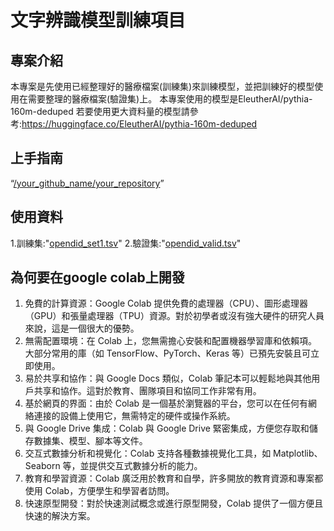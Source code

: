 # 文字辨識模型訓練項目
 
## 專案介紹
本專案是先使用已經整理好的醫療檔案(訓練集)來訓練模型，並把訓練好的模型使用在需要整理的醫療檔案(驗證集)上。
本專案使用的模型是EleutherAI/pythia-160m-deduped
若要使用更大資料量的模型請參考:https://huggingface.co/EleutherAI/pythia-160m-deduped

## 上手指南

“[/your_github_name/your_repository](https://github.com/beibeiUU/ai_cup/blob/main/%E4%B8%8A%E6%89%8B%E6%8C%87%E5%8D%97)”

## 使用資料
1.訓練集:"[opendid_set1.tsv](https://github.com/beibeiUU/ai_cup/blob/main/opendid_set1.tsv)"
2.驗證集:"[opendid_valid.tsv](https://github.com/beibeiUU/ai_cup/blob/main/opendid_valid.tsv)"

## 為何要在google colab上開發

1. 免費的計算資源：Google Colab 提供免費的處理器（CPU）、圖形處理器（GPU）和張量處理器（TPU）資源。對於初學者或沒有強大硬件的研究人員來說，這是一個很大的優勢。
2. 無需配置環境：在 Colab 上，您無需擔心安裝和配置機器學習庫和依賴項。大部分常用的庫（如 TensorFlow、PyTorch、Keras 等）已預先安裝且可立即使用。
3. 易於共享和協作：與 Google Docs 類似，Colab 筆記本可以輕鬆地與其他用戶共享和協作。這對於教育、團隊項目和協同工作非常有用。
4. 基於網頁的界面：由於 Colab 是一個基於瀏覽器的平台，您可以在任何有網絡連接的設備上使用它，無需特定的硬件或操作系統。
5. 與 Google Drive 集成：Colab 與 Google Drive 緊密集成，方便您存取和儲存數據集、模型、腳本等文件。
6. 交互式數據分析和視覺化：Colab 支持各種數據視覺化工具，如 Matplotlib、Seaborn 等，並提供交互式數據分析的能力。
7. 教育和學習資源：Colab 廣泛用於教育和自學，許多開放的教育資源和專案都使用 Colab，方便學生和學習者訪問。
8. 快速原型開發：對於快速測試概念或進行原型開發，Colab 提供了一個方便且快速的解決方案。
